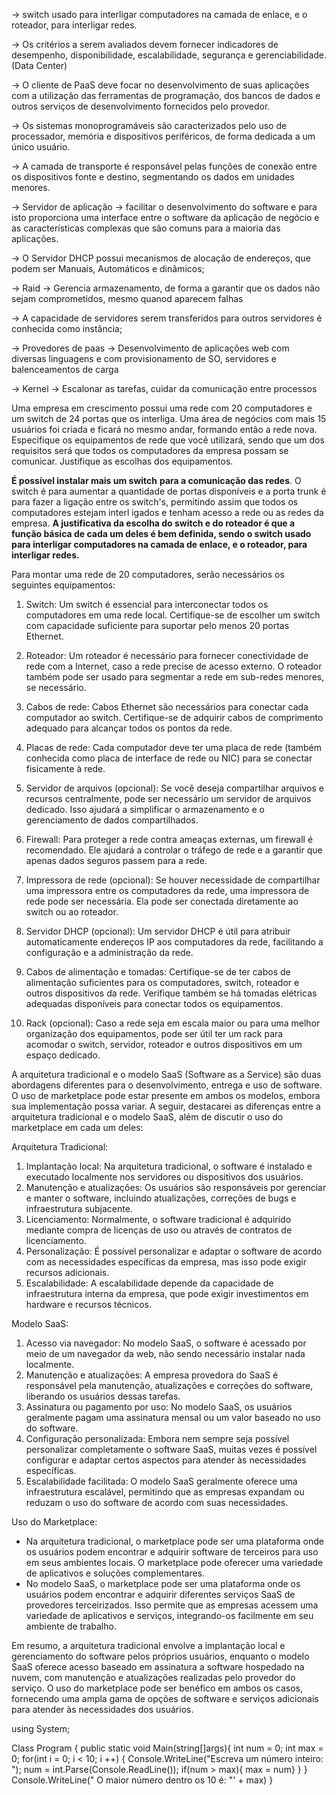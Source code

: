 -> switch usado para interligar computadores na camada de enlace,
e o roteador, para interligar redes.

-> Os critérios a serem avaliados devem fornecer indicadores de desempenho,
disponibilidade, escalabilidade, segurança e gerenciabilidade. (Data Center)

-> O cliente de PaaS deve focar no desenvolvimento de suas aplicações com a
utilização das ferramentas de programação, dos bancos de dados e outros
serviços de desenvolvimento fornecidos pelo provedor.

-> Os sistemas monoprogramáveis são caracterizados pelo uso de processador,
memória e dispositivos periféricos, de forma dedicada a um único usuário.

-> A camada de transporte é responsável pelas funções de conexão entre os
dispositivos fonte e destino, segmentando os dados em unidades menores.

-> Servidor de aplicação -> facilitar o desenvolvimento do software e para isto proporciona uma interface entre o software da aplicação de negócio e as características complexas que são
comuns para a maioria das aplicações.

-> O Servidor DHCP possui mecanismos de alocação de endereços, que podem ser Manuais, Automáticos e dinâmicos;

-> Raid -> Gerencia armazenamento, de forma a garantir que os dados não sejam comprometidos, mesmo quanod aparecem falhas

-> A capacidade de servidores serem transferidos para outros servidores é conhecida como instância;

-> Provedores de paas -> Desenvolvimento de aplicações web com diversas linguagens e com provisionamento de SO, servidores e balenceamentos de carga

-> Kernel -> Escalonar as tarefas, cuidar da comunicação entre processos

Uma empresa em crescimento possui uma rede com 20 computadores e um switch de
24 portas que os interliga. Uma área de negócios com mais 15 usuários foi criada e
ficará no mesmo andar, formando então a rede nova. Especifique os equipamentos de
rede que você utilizará, sendo que um dos requisitos será que todos os computadores
da empresa possam se comunicar. Justifique as escolhas dos equipamentos.

**É possível instalar mais um switch**  **para a comunicação das redes**. O
switch é para aumentar a quantidade de portas disponíveis e a porta trunk é para fazer
a ligação entre os switch's, permitindo assim que todos os computadores estejam interl
igados e tenham acesso a rede ou as redes da empresa. **A justificativa da escolha do switch e do roteador é que a função básica de cada um deles é bem definida, sendo o switch usado para interligar computadores na camada de enlace, e o roteador, para interligar redes.**

Para montar uma rede de 20 computadores, serão necessários os seguintes equipamentos:

1. Switch: Um switch é essencial para interconectar todos os computadores em uma rede local. Certifique-se de escolher um switch com capacidade suficiente para suportar pelo menos 20 portas Ethernet.
    
2. Roteador: Um roteador é necessário para fornecer conectividade de rede com a Internet, caso a rede precise de acesso externo. O roteador também pode ser usado para segmentar a rede em sub-redes menores, se necessário.
    
3. Cabos de rede: Cabos Ethernet são necessários para conectar cada computador ao switch. Certifique-se de adquirir cabos de comprimento adequado para alcançar todos os pontos da rede.
    
4. Placas de rede: Cada computador deve ter uma placa de rede (também conhecida como placa de interface de rede ou NIC) para se conectar fisicamente à rede.
    
5. Servidor de arquivos (opcional): Se você deseja compartilhar arquivos e recursos centralmente, pode ser necessário um servidor de arquivos dedicado. Isso ajudará a simplificar o armazenamento e o gerenciamento de dados compartilhados.
    
6. Firewall: Para proteger a rede contra ameaças externas, um firewall é recomendado. Ele ajudará a controlar o tráfego de rede e a garantir que apenas dados seguros passem para a rede.
    
7. Impressora de rede (opcional): Se houver necessidade de compartilhar uma impressora entre os computadores da rede, uma impressora de rede pode ser necessária. Ela pode ser conectada diretamente ao switch ou ao roteador.
    
8. Servidor DHCP (opcional): Um servidor DHCP é útil para atribuir automaticamente endereços IP aos computadores da rede, facilitando a configuração e a administração da rede.
    
9. Cabos de alimentação e tomadas: Certifique-se de ter cabos de alimentação suficientes para os computadores, switch, roteador e outros dispositivos da rede. Verifique também se há tomadas elétricas adequadas disponíveis para conectar todos os equipamentos.
    
10. Rack (opcional): Caso a rede seja em escala maior ou para uma melhor organização dos equipamentos, pode ser útil ter um rack para acomodar o switch, servidor, roteador e outros dispositivos em um espaço dedicado.

A arquitetura tradicional e o modelo SaaS (Software as a Service) são duas abordagens diferentes para o desenvolvimento, entrega e uso de software. O uso de marketplace pode estar presente em ambos os modelos, embora sua implementação possa variar. A seguir, destacarei as diferenças entre a arquitetura tradicional e o modelo SaaS, além de discutir o uso do marketplace em cada um deles:

Arquitetura Tradicional:

1. Implantação local: Na arquitetura tradicional, o software é instalado e executado localmente nos servidores ou dispositivos dos usuários.
2. Manutenção e atualizações: Os usuários são responsáveis por gerenciar e manter o software, incluindo atualizações, correções de bugs e infraestrutura subjacente.
3. Licenciamento: Normalmente, o software tradicional é adquirido mediante compra de licenças de uso ou através de contratos de licenciamento.
4. Personalização: É possível personalizar e adaptar o software de acordo com as necessidades específicas da empresa, mas isso pode exigir recursos adicionais.
5. Escalabilidade: A escalabilidade depende da capacidade de infraestrutura interna da empresa, que pode exigir investimentos em hardware e recursos técnicos.

Modelo SaaS:

1. Acesso via navegador: No modelo SaaS, o software é acessado por meio de um navegador da web, não sendo necessário instalar nada localmente.
2. Manutenção e atualizações: A empresa provedora do SaaS é responsável pela manutenção, atualizações e correções do software, liberando os usuários dessas tarefas.
3. Assinatura ou pagamento por uso: No modelo SaaS, os usuários geralmente pagam uma assinatura mensal ou um valor baseado no uso do software.
4. Configuração personalizada: Embora nem sempre seja possível personalizar completamente o software SaaS, muitas vezes é possível configurar e adaptar certos aspectos para atender às necessidades específicas.
5. Escalabilidade facilitada: O modelo SaaS geralmente oferece uma infraestrutura escalável, permitindo que as empresas expandam ou reduzam o uso do software de acordo com suas necessidades.

Uso do Marketplace:

- Na arquitetura tradicional, o marketplace pode ser uma plataforma onde os usuários podem encontrar e adquirir software de terceiros para uso em seus ambientes locais. O marketplace pode oferecer uma variedade de aplicativos e soluções complementares.
- No modelo SaaS, o marketplace pode ser uma plataforma onde os usuários podem encontrar e adquirir diferentes serviços SaaS de provedores terceirizados. Isso permite que as empresas acessem uma variedade de aplicativos e serviços, integrando-os facilmente em seu ambiente de trabalho.

Em resumo, a arquitetura tradicional envolve a implantação local e gerenciamento do software pelos próprios usuários, enquanto o modelo SaaS oferece acesso baseado em assinatura a software hospedado na nuvem, com manutenção e atualizações realizadas pelo provedor do serviço. O uso do marketplace pode ser benéfico em ambos os casos, fornecendo uma ampla gama de opções de software e serviços adicionais para atender às necessidades dos usuários.



using System;

Class Program {
 public static void Main(string[]args){
  int num = 0;
  int max = 0;
  for(int i = 0; i < 10; i ++) {
  Console.WriteLine("Escreva um número inteiro: ");
  num = int.Parse(Console.ReadLine());
  if(num > max){
  max = num}
  }
 } Console.WriteLine(" O maior número dentro os 10 é: "' + max)
}

